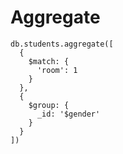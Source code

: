 # Aggregate


```
db.students.aggregate([
  {
    $match: {
      'room': 1
    }
  },
  {
    $group: {
      _id: '$gender'
    }
  }
])
```
